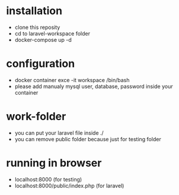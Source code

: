 # installation
- clone this reposity
- cd to laravel-workspace folder
- docker-compose up -d


# configuration
- docker container exce -it workspace /bin/bash
- please add manualy mysql user, database, password inside your container

# work-folder
- you can put your laravel file inside ./
- you can remove public folder because just for testing folder

# running in browser
- localhost:8000 (for testing)
- localhost:8000/public/index.php (for laravel)

